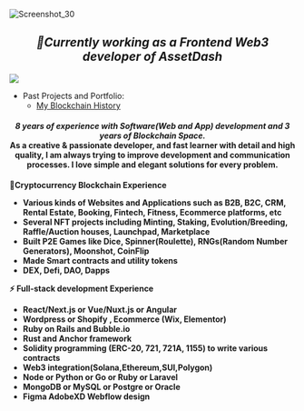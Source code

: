 ![Screenshot_30](https://github.com/yamate0116/yamate0116/assets/125228912/7f71a62c-6eb5-4618-badc-3faa49dd688d)
<i><h2 align="center">🎃Currently working as a Frontend Web3 developer of AssetDash</h2></i>

![](https://komarev.com/ghpvc/?username=best-lucky1030&color=yellow)


- Past Projects and Portfolio: 
    - <a href="https://github.com/yamate0116/Blockchain-overview">My Blockchain History</a>
<h4 align="center">
  <i><b>8 years of experience with Software(Web and App) development and 3 years of Blockchain Space.</i>
<br />
As a creative & passionate developer, and fast learner with detail and high quality, I am always trying to improve development and communication processes. I love simple and elegant solutions for every problem.
<br />
</h4>


🌱Cryptocurrency Blockchain Experience

- Various kinds of Websites and Applications such as B2B, B2C, CRM, Rental Estate, Booking, Fintech, Fitness, Ecommerce platforms, etc
- Several NFT projects including Minting, Staking, Evolution/Breeding, Raffle/Auction houses, Launchpad, Marketplace
- Built P2E Games like Dice, Spinner(Roulette), RNGs(Random Number Generators), Moonshot, CoinFlip
- Made Smart contracts and utility tokens
- DEX, Defi, DAO, Dapps


⚡ Full-stack development Experience
  
- React/Next.js or Vue/Nuxt.js or Angular
- Wordpress or Shopify , Ecommerce (Wix, Elementor)
- Ruby on Rails and Bubble.io
- Rust and Anchor framework
- Solidity programming (ERC-20, 721, 721A, 1155) to write various contracts
- Web3 integration(Solana,Ethereum,SUI,Polygon)
- Node or Python or Go or Ruby or Laravel
- MongoDB or MySQL or Postgre or Oracle
- Figma AdobeXD Webflow design
  
